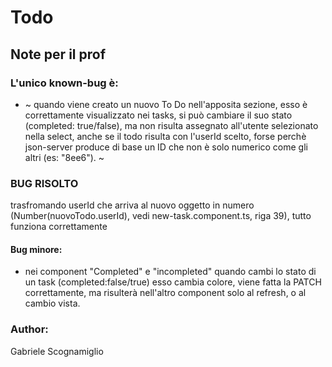 # Todo

## Note per il prof

### L'unico known-bug è:
- ~ quando viene creato un nuovo To Do nell'apposita sezione, esso è correttamente visualizzato nei tasks, si può cambiare il suo stato (completed: true/false), ma non risulta assegnato all'utente selezionato nella select, anche se il todo risulta con l'userId scelto, forse perchè json-server produce di base un ID che non è solo numerico come gli altri (es: "8ee6"). ~ 
### BUG RISOLTO 
 trasfromando userId che arriva al nuovo oggetto in numero (Number(nuovoTodo.userId), vedi new-task.component.ts, riga 39), tutto funziona correttamente

#### Bug minore:
- nei component "Completed" e "incompleted" quando cambi lo stato di un task (completed:false/true) esso cambia colore, viene fatta la PATCH correttamente, ma risulterà nell'altro component solo al refresh, o al cambio vista.

### Author:

Gabriele Scognamiglio

